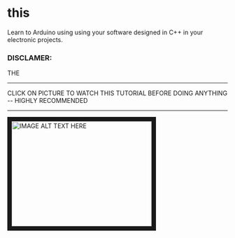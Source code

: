 # this
Learn to Arduino using using your software designed in C++ in your electronic projects.

### DISCLAMER:
THE 
<hr>
CLICK ON PICTURE TO WATCH THIS TUTORIAL BEFORE DOING ANYTHING -- HIGHLY RECOMMENDED
<hr>
<a href="http://www.youtube.com/" target="_blank">
  <img src="http://img.youtube.com/vi/8BWjyZxGr5o/0.jpg" 
       alt="IMAGE ALT TEXT HERE" width="320" height="240" border="10" />
</a>
